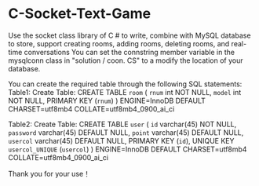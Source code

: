 # C-Socket-Text-Game
Use the socket class library of C # to write, combine with MySQL database to store, support creating rooms, adding rooms, deleting rooms, and real-time conversations
You can set the connstring member variable in the mysqlconn class in "solution / coon. CS" to a modify the location of your database.

You can create the required table through the following SQL statements:
Table1:
Create Table: CREATE TABLE `room` (
  `rnum` int NOT NULL,
  `model` int NOT NULL,
  PRIMARY KEY (`rnum`)
) ENGINE=InnoDB DEFAULT CHARSET=utf8mb4 COLLATE=utf8mb4_0900_ai_ci

Table2:
Create Table: CREATE TABLE `user` (
  `id` varchar(45) NOT NULL,
  `password` varchar(45) DEFAULT NULL,
  `point` varchar(45) DEFAULT NULL,
  `usercol` varchar(45) DEFAULT NULL,
  PRIMARY KEY (`id`),
  UNIQUE KEY `usercol_UNIQUE` (`usercol`)
) ENGINE=InnoDB DEFAULT CHARSET=utf8mb4 COLLATE=utf8mb4_0900_ai_ci


Thank you for your use！

